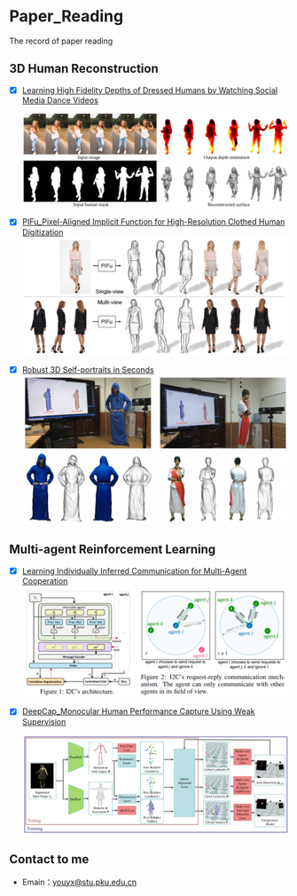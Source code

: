 # Paper_Reading
The record of paper reading

## 3D Human Reconstruction

- [x] [Learning High Fidelity Depths of Dressed Humans by Watching Social Media Dance Videos](./learning)

  ![learning](./covers/learning.png)

- [x] [PIFu_Pixel-Aligned Implicit Function for High-Resolution Clothed Human Digitization](./PIFu)
  ![PIFu](./covers/PIFu.png)

- [x] [Robust 3D Self-portraits in Seconds](./robust)
  ![robust](./covers/robust.png)

## Multi-agent Reinforcement Learning
- [x] [Learning Individually Inferred Communication for Multi-Agent Cooperation](./agent)
  ![agent](./covers/agent.png)

- [x] [DeepCap_Monocular Human Performance Capture Using Weak Supervision](./Deep)

  ![DeepCap](./covers/DeepCap.png)

## Contact to me

- Emain：[youyx@stu.pku.edu.cn](mailto:youyx@stu.pku.edu.cn)

